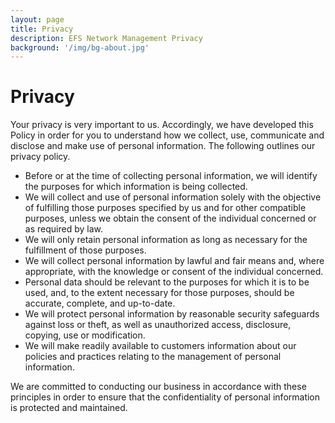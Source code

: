 ```yaml
---
layout: page
title: Privacy
description: EFS Network Management Privacy
background: '/img/bg-about.jpg'
---
```


# Privacy

Your privacy is very important to us. Accordingly, we have developed this Policy in order for you to understand how we collect, use, communicate and disclose and make use of personal information. The following outlines our privacy policy.

- Before or at the time of collecting personal information, we will identify the purposes for which information is being collected.
- We will collect and use of personal information solely with the objective of fulfilling those purposes specified by us and for other compatible purposes, unless we obtain the consent of the individual concerned or as required by law.
- We will only retain personal information as long as necessary for the fulfillment of those purposes.
- We will collect personal information by lawful and fair means and, where appropriate, with the knowledge or consent of the individual concerned.
- Personal data should be relevant to the purposes for which it is to be used, and, to the extent necessary for those purposes, should be accurate, complete, and up-to-date.
- We will protect personal information by reasonable security safeguards against loss or theft, as well as unauthorized access, disclosure, copying, use or modification.
- We will make readily available to customers information about our policies and practices relating to the management of personal information.
 
We are committed to conducting our business in accordance with these principles in order to ensure that the confidentiality of personal information is protected and maintained.